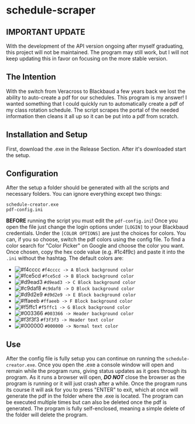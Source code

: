 ﻿# schedule-scraper
## IMPORTANT UPDATE
With the development of the API version ongoing after myself graduating, this project will not be maintained. The program may still work, but I will not keep updating this in favor on focusing on the more stable version.

## The Intention
With the switch from Veracross to Blackbaud a few years back we lost the ability to auto-create a pdf for our schedules. This program is my answer! I wanted something that I could quickly run to automatically create a pdf of my class rotation schedule. The script scrapes the portal of the needed information then cleans it all up so it can be put into a pdf from scratch.

## Installation and Setup
First, download the .exe in the Release Section. After it's downloaded start the setup.

## Configuration
After the setup a folder should be generated with all the scripts and necessary folders. You can ignore everything except two things:
```
schedule-creator.exe
pdf-config.ini
```
**BEFORE** running the script you must edit the `pdf-config.ini`! Once you open the file just change the login options under `[LOGIN]` to your Blackbaud credentials. Under the `[COLOR OPTIONS]` are just the choices for colors. You can, if you so choose, switch the pdf colors using the config file. To find a color search for "Color Picker" on Google and choose the color you want. Once chosen, copy the hex code value (e.g. #1c4f9c) and paste it into the `.ini` without the hashtag. The default colors are:

- ![#f4cccc](https://placehold.co/15x15/f4cccc/f4cccc.png) `#f4cccc -> A Block background color`
- ![#fce5cd](https://placehold.co/15x15/fce5cd/fce5cd.png) `#fce5cd -> B Block background color`
- ![#d9ead3](https://placehold.co/15x15/d9ead3/d9ead3.png) `#d9ead3 -> C Block background color`
- ![#c9daf8](https://placehold.co/15x15/c9daf8/c9daf8.png) `#c9daf8 -> D Block background color`
- ![#d9d2e9](https://placehold.co/15x15/d9d2e9/d9d2e9.png) `#d9d2e9 -> E Block background color`
- ![#ffaeeb](https://placehold.co/15x15/ffaeeb/ffaeeb.png) `#ffaeeb -> F Block background color`
- ![#f5ffc1](https://placehold.co/15x15/f5ffc1/f5ffc1.png) `#f5ffc1 -> G Block background color`
- ![#003366](https://placehold.co/15x15/003366/003366.png) `#003366 -> Header background color`
- ![#f3f3f3](https://placehold.co/15x15/f3f3f3/f3f3f3.png) `#f3f3f3 -> Header text color`
- ![#000000](https://placehold.co/15x15/000000/000000.png) `#000000 -> Normal text color`

## Use 
After the config file is fully setup you can continue on running the `schedule-creator.exe`. Once you open the .exe a console window will open and remain while the program runs, giving status updates as it goes through its program. As it runs a browser will open, ***DO NOT*** close the browser as the program is running or it will just crash after a while. Once the program runs its course it will ask for you to press "ENTER" to exit, which at once will generate the pdf in the folder where the .exe is located. The program can be executed multiple times but can also be deleted once the pdf is generated. The program is fully self-enclosed, meaning a simple delete of the folder will delete the program. 

